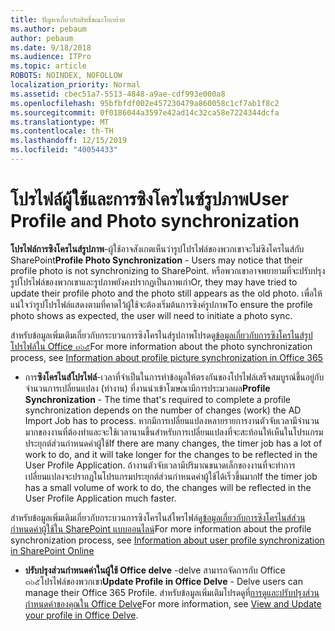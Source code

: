 ```yaml
---
title: ปัญหาเกี่ยวกับสิทธิ์ขณะโยกย้าย
ms.author: pebaum
author: pebaum
ms.date: 9/18/2018
ms.audience: ITPro
ms.topic: article
ROBOTS: NOINDEX, NOFOLLOW
localization_priority: Normal
ms.assetid: cbec51a7-5513-4848-a9ae-cdf993e000a8
ms.openlocfilehash: 95bfbfdf002e457230479a860058c1cf7ab1f8c2
ms.sourcegitcommit: 0f0186044a3597e42ad14c32ca58e7224344dcfa
ms.translationtype: MT
ms.contentlocale: th-TH
ms.lasthandoff: 12/15/2019
ms.locfileid: "40054433"
---
```

# <a name="user-profile-and-photo-synchronization"></a><span data-ttu-id="fa86c-102">โปรไฟล์ผู้ใช้และการซิงโครไนซ์รูปภาพ</span><span class="sxs-lookup"><span data-stu-id="fa86c-102">User Profile and Photo synchronization</span></span>

 <span data-ttu-id="fa86c-103">**โปรไฟล์การซิงโครไนส์รูปภาพ**-ผู้ใช้อาจสังเกตเห็นว่ารูปโปรไฟล์ของพวกเขาจะไม่ซิงโครไนส์กับ SharePoint</span><span class="sxs-lookup"><span data-stu-id="fa86c-103">**Profile Photo Synchronization** - Users may notice that their profile photo is not synchronizing to SharePoint.</span></span> <span data-ttu-id="fa86c-104">หรือพวกเขาอาจพยายามที่จะปรับปรุงรูปโปรไฟล์ของพวกเขาและรูปภาพยังคงปรากฏเป็นภาพเก่า</span><span class="sxs-lookup"><span data-stu-id="fa86c-104">Or, they may have tried to update their profile photo and the photo still appears as the old photo.</span></span> <span data-ttu-id="fa86c-105">เพื่อให้แน่ใจว่ารูปโปรไฟล์แสดงตามที่คาดไว้ผู้ใช้จะต้องเริ่มต้นการซิงค์รูปภาพ</span><span class="sxs-lookup"><span data-stu-id="fa86c-105">To ensure the profile photo shows as expected, the user will need to initiate a photo sync.</span></span> 
  
<span data-ttu-id="fa86c-106">สำหรับข้อมูลเพิ่มเติมเกี่ยวกับกระบวนการซิงโครไนส์รูปภาพโปรดดู[ข้อมูลเกี่ยวกับการซิงโครไนส์รูปโปรไฟล์ใน Office ๓๖๕](https://go.microsoft.com/fwlink/?linkid=2022634)</span><span class="sxs-lookup"><span data-stu-id="fa86c-106">For more information about the photo synchronization process, see [Information about profile picture synchronization in Office 365](https://go.microsoft.com/fwlink/?linkid=2022634)</span></span>
  
- <span data-ttu-id="fa86c-107">การ**ซิงโครไนส์โปรไฟล์**-เวลาที่จำเป็นในการทำข้อมูลให้ตรงกันของโปรไฟล์เสร็จสมบูรณ์ขึ้นอยู่กับจำนวนการเปลี่ยนแปลง (ทำงาน) ที่งานนำเข้าโฆษณามีการประมวลผล</span><span class="sxs-lookup"><span data-stu-id="fa86c-107">**Profile Synchronization** - The time that's required to complete a profile synchronization depends on the number of changes (work) the AD Import Job has to process.</span></span> <span data-ttu-id="fa86c-108">หากมีการเปลี่ยนแปลงหลายรายการงานตัวจับเวลามีจำนวนมากของงานที่ต้องทำและจะใช้เวลานานขึ้นสำหรับการเปลี่ยนแปลงที่จะสะท้อนให้เห็นในโปรแกรมประยุกต์ส่วนกำหนดค่าผู้ใช้</span><span class="sxs-lookup"><span data-stu-id="fa86c-108">If there are many changes, the timer job has a lot of work to do, and it will take longer for the changes to be reflected in the User Profile Application.</span></span> <span data-ttu-id="fa86c-109">ถ้างานตัวจับเวลามีปริมาณขนาดเล็กของงานที่จะทำการเปลี่ยนแปลงจะปรากฏในโปรแกรมประยุกต์ส่วนกำหนดค่าผู้ใช้ได้เร็วขึ้นมาก</span><span class="sxs-lookup"><span data-stu-id="fa86c-109">If the timer job has a small volume of work to do, the changes will be reflected in the User Profile Application much faster.</span></span> 
  
<span data-ttu-id="fa86c-110">สำหรับข้อมูลเพิ่มเติมเกี่ยวกับกระบวนการซิงโครไนส์โพรไฟล์ดู[ข้อมูลเกี่ยวกับการซิงโครไนส์ส่วนกำหนดค่าผู้ใช้ใน SharePoint แบบออนไลน์](https://go.microsoft.com/fwlink/?linkid=2022639)</span><span class="sxs-lookup"><span data-stu-id="fa86c-110">For more information about the profile synchronization process, see [Information about user profile synchronization in SharePoint Online](https://go.microsoft.com/fwlink/?linkid=2022639)</span></span>
    
- <span data-ttu-id="fa86c-111">**ปรับปรุงส่วนกำหนดค่าในผู้ใช้ Office delve** -delve สามารถจัดการกับ Office ๓๖๕โปรไฟล์ของพวกเขา</span><span class="sxs-lookup"><span data-stu-id="fa86c-111">**Update Profile in Office Delve** - Delve users can manage their Office 365 Profile.</span></span> <span data-ttu-id="fa86c-112">สำหรับข้อมูลเพิ่มเติมโปรดดูที่[การดูและปรับปรุงส่วนกำหนดค่าของคุณใน Office Delve](https://support.office.com/article/View-and-update-your-profile-in-Office-Delve-4e84343b-eedf-45a1-aeb9-8627ccca14ba)</span><span class="sxs-lookup"><span data-stu-id="fa86c-112">For more information, see [View and Update your profile in Office Delve](https://support.office.com/article/View-and-update-your-profile-in-Office-Delve-4e84343b-eedf-45a1-aeb9-8627ccca14ba).</span></span>
    

